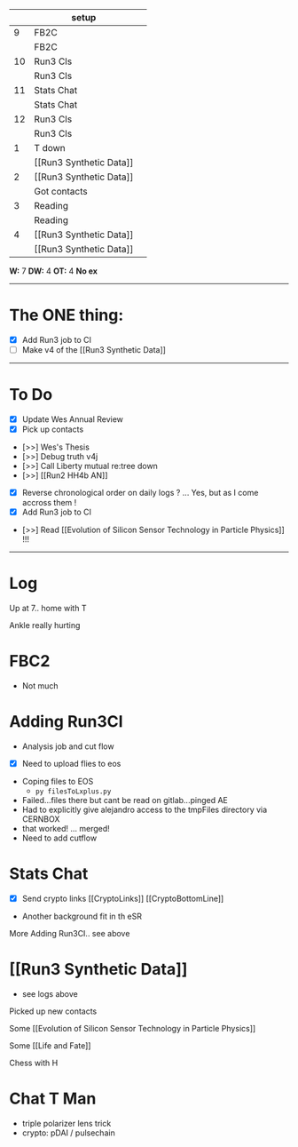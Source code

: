 
|     | setup                   |     |
| --- | ----------------------- | --- |
| 9   | FB2C                    |     |
|     | FB2C                    |     |
| 10  | Run3 CIs                |     |
|     | Run3 CIs                |     |
| 11  | Stats Chat              |     |
|     | Stats Chat              |     |
| 12  | Run3 CIs                |     |
|     | Run3 CIs                |     |
| 1   | T down                  |     |
|     | [[Run3 Synthetic Data]] |     |
| 2   | [[Run3 Synthetic Data]] |     |
|     | Got contacts            |     |
| 3   | Reading                 |     |
|     | Reading                 |     |
| 4   | [[Run3 Synthetic Data]] |     |
|     | [[Run3 Synthetic Data]] |     |

**W:** 7 
**DW:** 4
**OT:** 4
**No ex**

---
# The ONE thing: 
- [x] Add Run3 job to CI
- [ ] Make v4 of the [[Run3 Synthetic Data]]

---
# To Do

- [x] Update Wes Annual Review
- [x] Pick up contacts
- [>>] Wes's Thesis
- [>>] Debug truth v4j
- [>>]  Call Liberty mutual re:tree down
- [>>]  [[Run2 HH4b AN]]
- [x] Reverse chronological order on daily logs ? ... Yes, but as I come accross them !
- [x]  Add Run3 job to CI
- [>>] Read [[Evolution of Silicon Sensor Technology in Particle Physics]] !!!


---

# Log

Up at 7.. home with T 

Ankle really hurting
# FBC2
- Not much


# Adding Run3CI 
- Analysis job and cut flow
- [x] Need to upload flies to eos
- Coping files to EOS
	- `py filesToLxplus.py `
- Failed...files there but cant be read on gitlab...pinged AE
- Had to explicitly give alejandro access to the tmpFiles directory via CERNBOX
- that worked! ... merged! 
- Need to add cutflow

# Stats Chat
- [x] Send crypto links
	[[CryptoLinks]]
	[[CryptoBottomLine]]
- Another background fit in th eSR


More Adding Run3CI.. see above

# [[Run3 Synthetic Data]]
- see logs above

Picked up new contacts

Some [[Evolution of Silicon Sensor Technology in Particle Physics]] 

Some [[Life and Fate]]


Chess with H 

# Chat T Man
- triple polarizer lens trick 
- crypto: pDAI / pulsechain 


